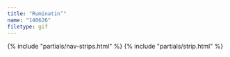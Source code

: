 ```yaml
---
title: "Ruminatin’"
name: "140626"
filetype: gif
---
```


{% include "partials/nav-strips.html" %}
{% include "partials/strip.html" %}
